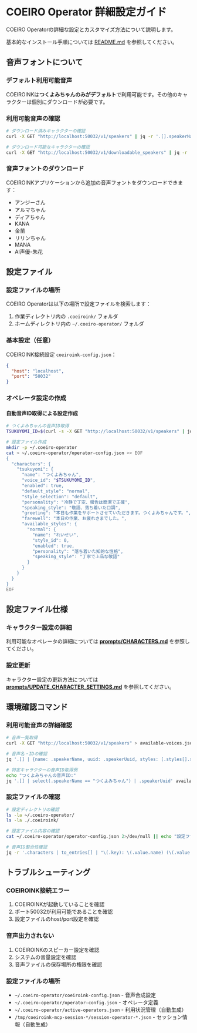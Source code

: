 # COEIRO Operator 詳細設定ガイド

COEIRO Operatorの詳細な設定とカスタマイズ方法について説明します。

基本的なインストール手順については [README.md](README.md) を参照してください。

## 音声フォントについて

### デフォルト利用可能音声

COEIROINKは**つくよみちゃんのみがデフォルト**で利用可能です。その他のキャラクターは個別にダウンロードが必要です。

### 利用可能音声の確認

```bash
# ダウンロード済みキャラクターの確認
curl -X GET "http://localhost:50032/v1/speakers" | jq -r '.[].speakerName' | sort

# ダウンロード可能なキャラクターの確認
curl -X GET "http://localhost:50032/v1/downloadable_speakers" | jq -r '.[].speakerName' | sort
```

### 音声フォントのダウンロード

COEIROINKアプリケーションから追加の音声フォントをダウンロードできます：

- アンジーさん
- アルマちゃん  
- ディアちゃん
- KANA
- 金苗
- リリンちゃん
- MANA
- AI声優-朱花

## 設定ファイル

### 設定ファイルの場所

COEIRO Operatorは以下の場所で設定ファイルを検索します：

1. 作業ディレクトリ内の `.coeiroink/` フォルダ
2. ホームディレクトリ内の `~/.coeiro-operator/` フォルダ

### 基本設定（任意）

COEIROINK接続設定 `coeiroink-config.json`：

```json
{
  "host": "localhost",
  "port": "50032"
}
```

### オペレータ設定の作成

#### 自動音声ID取得による設定作成

```bash
# つくよみちゃんの音声ID取得
TSUKUYOMI_ID=$(curl -s -X GET "http://localhost:50032/v1/speakers" | jq -r '.[] | select(.speakerName == "つくよみちゃん") | .speakerUuid')

# 設定ファイル作成
mkdir -p ~/.coeiro-operator
cat > ~/.coeiro-operator/operator-config.json << EOF
{
  "characters": {
    "tsukuyomi": {
      "name": "つくよみちゃん",
      "voice_id": "$TSUKUYOMI_ID",
      "enabled": true,
      "default_style": "normal",
      "style_selection": "default",
      "personality": "冷静で丁寧、報告は簡潔で正確",
      "speaking_style": "敬語、落ち着いた口調",
      "greeting": "本日も作業をサポートさせていただきます。つくよみちゃんです。",
      "farewell": "本日の作業、お疲れさまでした。",
      "available_styles": {
        "normal": {
          "name": "れいせい",
          "style_id": 0,
          "enabled": true,
          "personality": "落ち着いた知的な性格",
          "speaking_style": "丁寧で上品な敬語"
        }
      }
    }
  }
}
EOF
```

## 設定ファイル仕様

### キャラクター設定の詳細

利用可能なオペレータの詳細については **[prompts/CHARACTERS.md](prompts/CHARACTERS.md)** を参照してください。

### 設定更新

キャラクター設定の更新方法については **[prompts/UPDATE_CHARACTER_SETTINGS.md](prompts/UPDATE_CHARACTER_SETTINGS.md)** を参照してください。

## 環境確認コマンド

### 利用可能音声の詳細確認

```bash
# 音声一覧取得
curl -X GET "http://localhost:50032/v1/speakers" > available-voices.json

# 音声名・IDの確認
jq '.[] | {name: .speakerName, uuid: .speakerUuid, styles: [.styles[].styleName]}' available-voices.json

# 特定キャラクターの音声ID取得例
echo "つくよみちゃんの音声ID:"
jq '.[] | select(.speakerName == "つくよみちゃん") | .speakerUuid' available-voices.json
```

### 設定ファイルの確認

```bash
# 設定ディレクトリの確認
ls -la ~/.coeiro-operator/
ls -la ./.coeiroink/

# 設定ファイル内容の確認
cat ~/.coeiro-operator/operator-config.json 2>/dev/null || echo "設定ファイルが存在しません"

# 音声ID整合性確認
jq -r '.characters | to_entries[] | "\(.key): \(.value.name) (\(.value.voice_id))"' ~/.coeiro-operator/operator-config.json
```

## トラブルシューティング

### COEIROINK接続エラー
1. COEIROINKが起動していることを確認
2. ポート50032が利用可能であることを確認
3. 設定ファイルのhost/port設定を確認

### 音声出力されない
1. COEIROINKのスピーカー設定を確認
2. システムの音量設定を確認
3. 音声ファイルの保存場所の権限を確認

### 設定ファイルの場所
- `~/.coeiro-operator/coeiroink-config.json` - 音声合成設定
- `~/.coeiro-operator/operator-config.json` - オペレータ定義
- `~/.coeiro-operator/active-operators.json` - 利用状況管理（自動生成）
- `/tmp/coeiroink-mcp-session-*/session-operator-*.json` - セッション情報（自動生成）